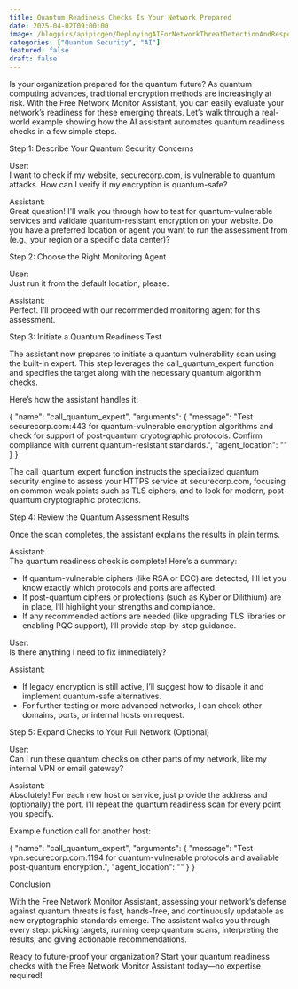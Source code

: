 ```yaml
---
title: Quantum Readiness Checks Is Your Network Prepared
date: 2025-04-02T09:00:00
image: /blogpics/apipicgen/DeployingAIForNetworkThreatDetectionAndResponse-DMC552CV4S.jpg
categories: ["Quantum Security", "AI"]
featured: false
draft: false
---
```

Is your organization prepared for the quantum future? As quantum computing advances, traditional encryption methods are increasingly at risk. With the Free Network Monitor Assistant, you can easily evaluate your network’s readiness for these emerging threats. Let’s walk through a real-world example showing how the AI assistant automates quantum readiness checks in a few simple steps.

Step 1: Describe Your Quantum Security Concerns

User:  
I want to check if my website, securecorp.com, is vulnerable to quantum attacks. How can I verify if my encryption is quantum-safe?

Assistant:  
Great question! I'll walk you through how to test for quantum-vulnerable services and validate quantum-resistant encryption on your website. Do you have a preferred location or agent you want to run the assessment from (e.g., your region or a specific data center)?

Step 2: Choose the Right Monitoring Agent

User:  
Just run it from the default location, please.

Assistant:  
Perfect. I’ll proceed with our recommended monitoring agent for this assessment.

Step 3: Initiate a Quantum Readiness Test

The assistant now prepares to initiate a quantum vulnerability scan using the built-in expert. This step leverages the call_quantum_expert function and specifies the target along with the necessary quantum algorithm checks.

Here’s how the assistant handles it:

{
  "name": "call_quantum_expert",
  "arguments": {
    "message": "Test securecorp.com:443 for quantum-vulnerable encryption algorithms and check for support of post-quantum cryptographic protocols. Confirm compliance with current quantum-resistant standards.",
    "agent_location": ""
  }
}

The call_quantum_expert function instructs the specialized quantum security engine to assess your HTTPS service at securecorp.com, focusing on common weak points such as TLS ciphers, and to look for modern, post-quantum cryptographic protections.

Step 4: Review the Quantum Assessment Results

Once the scan completes, the assistant explains the results in plain terms.

Assistant:  
The quantum readiness check is complete! Here’s a summary:

- If quantum-vulnerable ciphers (like RSA or ECC) are detected, I’ll let you know exactly which protocols and ports are affected.
- If post-quantum ciphers or protections (such as Kyber or Dilithium) are in place, I’ll highlight your strengths and compliance.
- If any recommended actions are needed (like upgrading TLS libraries or enabling PQC support), I’ll provide step-by-step guidance.

User:  
Is there anything I need to fix immediately?

Assistant:  
- If legacy encryption is still active, I’ll suggest how to disable it and implement quantum-safe alternatives.
- For further testing or more advanced networks, I can check other domains, ports, or internal hosts on request.

Step 5: Expand Checks to Your Full Network (Optional)

User:  
Can I run these quantum checks on other parts of my network, like my internal VPN or email gateway?

Assistant:  
Absolutely! For each new host or service, just provide the address and (optionally) the port. I’ll repeat the quantum readiness scan for every point you specify.

Example function call for another host:

{
  "name": "call_quantum_expert",
  "arguments": {
    "message": "Test vpn.securecorp.com:1194 for quantum-vulnerable protocols and available post-quantum encryption.",
    "agent_location": ""
  }
}

Conclusion

With the Free Network Monitor Assistant, assessing your network’s defense against quantum threats is fast, hands-free, and continuously updatable as new cryptographic standards emerge. The assistant walks you through every step: picking targets, running deep quantum scans, interpreting the results, and giving actionable recommendations.

Ready to future-proof your organization? Start your quantum readiness checks with the Free Network Monitor Assistant today—no expertise required!